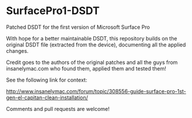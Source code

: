 # SurfacePro1-DSDT
Patched DSDT for the first version of Microsoft Surface Pro

With hope for a better maintainable DSDT, this repository builds on the original DSDT file (extracted from the device), documenting all the applied changes.

Credit goes to the authors of the original patches and all the guys from insanelymac.com who found them, applied them and tested them!

See the following link for context:

http://www.insanelymac.com/forum/topic/308556-guide-surface-pro-1st-gen-el-capitan-clean-installation/

Comments and pull requests are welcome!
